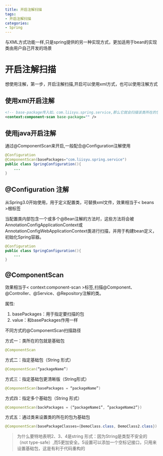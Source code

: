 ```yaml
---
title: 开启注解扫描
tags: 
- 开启注解扫描
categories: 
- Spring 
---
```


与XML方式功能一样,只是spring提供的另一种实现方式，更加适用于bean的实现类由用户自己开发的场景

# 开启注解扫描

想使用注解，第一步，开启注解扫描,开启可以使用xml方式，也可以使用注解方式

## 使用xml开启注解
```xml
<!-- base-package传入如，com.liisyu.spring.service,那么它就会扫描该类所在的包 -->
<context:component-scan base-package="" />
```

## 使用java开启注解
通过@ComponentScan来开启,一般配合@Configuration注解使用
```java
@Configuration
@ComponentScan(basePackages="com.liisyu.spring.service")
public class SpringConfiguration(){
    ...
}
```

## @Configuration 注解

从Spring3.0开始使用，用于定义配置类，可替换xml文件，效果相当于< beans >根标签

当配置类内部包含一个或多个@Bean注解的方法时，这些方法将会被AnnotationConfigApplicationContext或AnnotationConfigWebApplicationContext类进行扫描，并用于构建bean定义，初始化Spring容器。

```java
@Configuration
public class SpringConfiguration(){
    ...
}
```

## @ComponentScan

效果相当于< context:component-scan >标签,扫描@Component、@Controller、@Service、@Repository注解的类。

属性:
1. basePackages：用于指定要扫描的包
2. value：和basePackages作用一样

不同方式的@ComponentScan扫描路径

方式一：类所在的包就是基础包
```java
@ComponentScan
```
方式二：指定基础包（String 形式）
```java
@ComponentScan(“packageName”)
```

方式三：指定基础包更清晰版（String形式）
```java
@ComponentScan(basePackages = “packageName”)
```
方式四：指定多个基础包（String 形式）
```java
@ComponentScan(backPackages = {“packageName1”, ”packageName2”})
```
方式五：通过类来设置类的所在的包为基础包
```java
@ComponentScan(basePackageClasses={DemoClass.class, DemoClass2.class})
```
>为什么要特地表明2、3、4是string 形式：因为String是类型不安全的（not type-safe）,而5更加安全。5设置可以添加一个空标记接口，只用来设置基础包，这是有利于代码重构的
